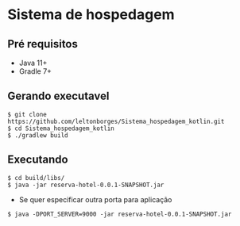 # Sistema de hospedagem

## Pré requisitos
+ Java 11+
+ Gradle 7+

## Gerando executavel

```shell
$ git clone https://github.com/leltonborges/Sistema_hospedagem_kotlin.git
$ cd Sistema_hospedagem_kotlin
$ ./gradlew build
```
## Executando
```shell
$ cd build/libs/
$ java -jar reserva-hotel-0.0.1-SNAPSHOT.jar
```
+ Se quer especificar outra porta para aplicação
```shell
$ java -DPORT_SERVER=9000 -jar reserva-hotel-0.0.1-SNAPSHOT.jar
```